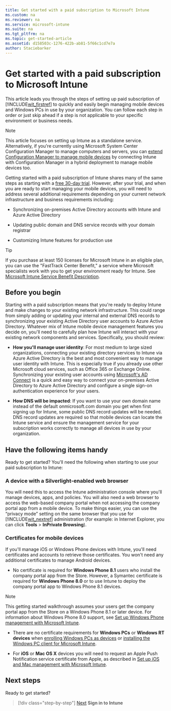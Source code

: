 ```yaml
---
title: Get started with a paid subscription to Microsoft Intune
ms.custom: na
ms.reviewer: na
ms.service: microsoft-intune
ms.suite: na
ms.tgt_pltfrm: na
ms.topic: get-started-article
ms.assetid: d158503c-1276-422b-ab81-5f66c1cd7e7a
author: Staciebarker
---
```


# Get started with a paid subscription to Microsoft Intune
This article leads you through the steps of setting up paid subscription of [!INCLUDE[wit_firstref](../includes/wit_firstref_md.md)] to quickly and easily begin managing mobile devices and Windows PCs in use by your organization. You can follow each step in order or just skip ahead if a step is not applicable to your specific environment or business needs.

>[!NOTE]
>This article focuses on setting up Intune as a standalone service. Alternatively, if you're currently using Microsoft System Center Configuration Manager to manage computers and servers, you can [extend Configuration Manager to manage mobile devices](https://technet.microsoft.com/library/jj884158.aspx) by connecting Intune with Configuration Manager in a hybrid deployment to manage mobile devices too.

Getting started with a paid subscription of Intune shares many of the same steps as starting with a [free 30-day trial](/intune/understand/get-started-with-a-30-day-trial-of-microsoft-intune). However, after your trial, and when you are ready to start managing your mobile devices, you will need to address several additional requirements depending on your current network infrastructure and business requirements including:

-   Synchronizing on-premises Active Directory accounts with Intune and Azure Active Directory

-   Updating public domain and DNS service records with your domain registrar

-   Customizing Intune features for production use

>[!TIP]
>If you purchase at least 150 licenses for Microsoft Intune in an eligible plan, you can use the "FastTrack Center Benefit," a service where Microsoft specialists work with you to get your environment ready for Intune. See [Microsoft Intune Service Benefit Description](https://technet.microsoft.com/library/mt228265.aspx).

<!-- this section is unnecessary due to expand/collapse functionality

## About this guide
There are 9 steps in this guide, not including post-configuration tasks. Total time to read through these steps is about 30 minutes, or you can jump to a specific step.
1. [Sign into Intune](get-started-with-a-paid-subscription-to-microsoft-intune-step-1.md)
2. [Configure a custom domain name](get-started-with-a-paid-subscription-to-microsoft-intune-step-2.md)
3. [Synchronize Active Directory and add users](get-started-with-a-paid-subscription-to-microsoft-intune-step-3.md)
4. [Manage Intune licenses](get-started-with-a-paid-subscription-to-microsoft-intune-step-4.md)
5. [Organize users and devices](get-started-with-a-paid-subscription-to-microsoft-intune-step-5.md)
6. [Create policies and publish an app](get-started-with-a-paid-subscription-to-microsoft-intune-step-6.md)
7. [Customize the Company Portal](get-started-with-a-paid-subscription-to-microsoft-intune-step-7.md)
8. [Enroll computers](get-started-with-a-paid-subscription-to-microsoft-intune-step-8.md)
9. [Enroll mobile devices and install an app](get-started-with-a-paid-subscription-to-microsoft-intune-step-9.md)

[Post-configuration tasks](post-configuration-tasks.md)

-->

## Before you begin
Starting with a paid subscription means that you're ready to deploy Intune and make changes to your existing network infrastructure. This could range from simply adding or updating your internal and external DNS records to synchronizing your existing Active Directory user accounts to Azure Active Directory. Whatever mix of Intune  mobile device management features you decide on, you'll need to  carefully plan how Intune will interact with your existing network components and services. Specifically, you should review:

-   **How you'll manage user identity**:  For most medium to large sized organizations, connecting your existing directory services to Intune via Azure Active Directory is the best and most convenient way to manage user identity with Intune. This is especially true if you already use other Microsoft cloud services, such as Office 365 or Exchange Online. Synchronizing your existing user accounts using [Microsoft's AD Connect](https://www.microsoft.com/download/details.aspx?id=47594) is a quick and easy way to connect your on-premises Active Directory to Azure Active Directory and configure a single sign-on authentication experience for your users.

-   **How DNS will be impacted**: If you want to use your own domain name instead of the default onmicrosoft.com domain you get when first signing up for Intune, some public DNS record updates will be needed. DNS record updates are required so that mobile devices can locate the Intune service and ensure the management service for your subscription works correctly to manage all devices in use by your organization.

## Have the following items handy
Ready to get started? You'll need the following when starting to use your paid subscription to Intune:

### A device with a Silverlight-enabled web browser
You will need this to access the Intune administration console where you'll manage devices, apps, and policies. You will also need a web browser to access the web-based company portal when not accessing the company portal app from a mobile device. To make things easier, you can use the “privacy mode” setting on the same browser that you use for [!INCLUDE[wit_nextref](../includes/wit_nextref_md.md)] administration (for example: in Internet Explorer, you can click **Tools** &gt; **InPrivate Browsing**).

<!-- you get one of these when you sign up for Intune so they'll already have this. It's also discussed in the steps (and this is definitely not a trial!)

### Microsoft Online Services account
If you have an existing Microsoft Online Services account, you'll need the **administrator credentials** for that account. If you don’t have such an account you will need to get one wi.
-->

### Certificates for mobile devices
If you'll manage iOS or Windows Phone devices with Intune, you'll need certificates and accounts to retrieve those certificates. You won't need any additional certificates to manage Android devices.

- No certificate is required for **Windows Phone 8.1** users who install the company portal app from the Store. However, a Symantec certificate is required for **Windows Phone 8.0** or to use Intune to deploy the company portal app to Windows Phone 8.1 devices.

>[!NOTE]
>This getting started walkthrough assumes your users get the company portal app from the Store on a Windows Phone 8.1 or later device. For information about Windows Phone 8.0 support, see [Set up Windows Phone management with Microsoft Intune](set-up-windows-phone-management-with-microsoft-intune.md).

- There are no certificate requirements for **Windows PCs** or **Windows RT devices** when [enrolling Windows PCs as devices](/intune/enduser/enroll-your-device-in-intune-windows) or  [installing the Windows PC client for Microsoft Intune](/intune/deployuse/install-the-windows-pc-client-with-microsoft-intune).

- For **iOS** or **Mac OS X** devices you will need to request an Apple Push Notification service certificate from Apple, as described in [Set up iOS and Mac management with Microsoft Intune](/intune/deployuse/set-up-ios-and-mac-management-with-microsoft-intune).

## Next steps
Ready to get started?

>[!div class="step-by-step"]
[Next](.\get-started-with-a-paid-subscription-to-microsoft-intune-step-1)
**Sign in to Intune**
